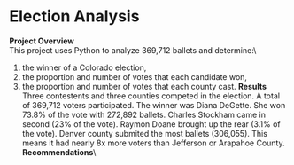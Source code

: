 # Election Analysis
**Project Overview**\
This project uses Python to analyze 369,712 ballets and determine:\
1. the winner of a Colorado election, 
2. the proportion and number of votes that each candidate won,
3. the proportion and number of votes that each county cast.
**Results**\
Three contestents and three counties competed in the election. A total of 369,712 voters participated. The winner was Diana DeGette. She won 73.8% of the vote with 272,892 ballets. Charles Stockham came in second (23% of the vote). Raymon Doane brought up the rear (3.1% of the vote). Denver county submited the most ballets (306,055). This means it had nearly 8x more voters than Jefferson or Arapahoe County.\
**Recommendations**\
